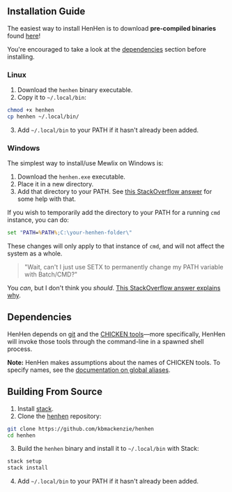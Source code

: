 ## Installation Guide

The easiest way to install HenHen is to download **pre-compiled binaries** found [here][1]!

You're encouraged to take a look at the [dependencies](#dependencies) section before installing.

### Linux

1. Download the `henhen` binary executable.
2. Copy it to `~/.local/bin`:
```bash
chmod +x henhen
cp henhen ~/.local/bin/
```
3. Add `~/.local/bin` to your PATH if it hasn't already been added.

### Windows

The simplest way to install/use Mewlix on Windows is: 

1. Download the `henhen.exe` executable.
2. Place it in a new directory.
3. Add that directory to your PATH. See [this StackOverflow answer][4] for some help with that.

If you wish to temporarily add the directory to your PATH for a running `cmd` instance, you can do:
```cmd
set "PATH=%PATH%;C:\your-henhen-folder\"
```
These changes will only apply to that instance of `cmd`, and will not affect the system as a whole.

> "Wait, can't I just use SETX to permanently change my PATH variable with Batch/CMD?"

You *can*, but I don't think you *should*. [This StackOverflow answer explains why][5].

## Dependencies

HenHen depends on [git][6] and the [CHICKEN tools][7]—more specifically, HenHen will invoke those tools through the command-line in a spawned shell process.

**Note:** HenHen makes assumptions about the names of CHICKEN tools. To specify names, see the [documentation on global aliases](./docs/aliases.md).

## Building From Source

1. Install [stack][3].
2. Clone the [henhen][2] repository:
```bash
git clone https://github.com/kbmackenzie/henhen
cd henhen
```
3. Build the `henhen` binary and install it to `~/.local/bin` with Stack:
```bash
stack setup
stack install
```
4. Add `~/.local/bin` to your PATH if it hasn't already been added.

[1]: https://github.com/kbmackenzie/henhen/releases/latest
[2]: https://github.com/kbmackenzie/henhen
[3]: https://docs.haskellstack.org/en/stable/
[4]: https://stackoverflow.com/a/44272417/19764270
[5]: https://stackoverflow.com/a/69239861/19764270
[6]: https://git-scm.com/
[7]: https://code.call-cc.org/
